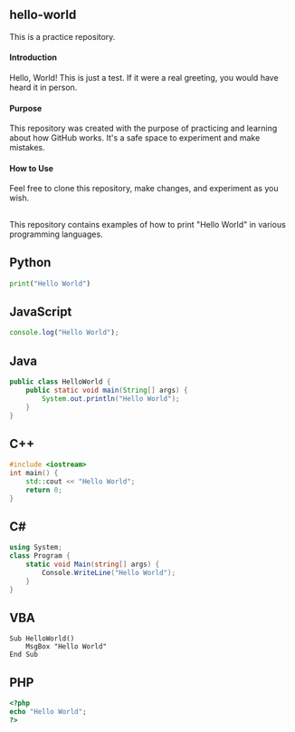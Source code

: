 ## hello-world

This is a practice repository.

#### Introduction

Hello, World! This is just a test. If it were a real greeting, you would have heard it in person.

#### Purpose

This repository was created with the purpose of practicing and learning about how GitHub works. It's a safe space to experiment and make mistakes.

#### How to Use

Feel free to clone this repository, make changes, and experiment as you wish.

##

This repository contains examples of how to print "Hello World" in various programming languages.

## Python

```python
print("Hello World")
```

## JavaScript

```javascript
console.log("Hello World");
```

## Java

```java
public class HelloWorld {
    public static void main(String[] args) {
        System.out.println("Hello World");
    }
}
```

## C++

```cpp
#include <iostream>
int main() {
    std::cout << "Hello World";
    return 0;
}
```

## C#

```csharp
using System;
class Program {
    static void Main(string[] args) {
        Console.WriteLine("Hello World");
    }
}
```

## VBA

```vba
Sub HelloWorld()
    MsgBox "Hello World"
End Sub
```

## PHP

```php
<?php
echo "Hello World";
?>
```
